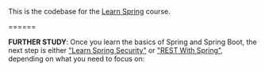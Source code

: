 This is the codebase for the [Learn Spring](https://www.baeldung.com/learn-spring-course#master-class) course. 

======

**FURTHER STUDY**: Once you learn the basics of Spring and Spring Boot, the next step is either ["Learn Spring Security"](bit.ly/github-lss) or ["REST With Spring"](bit.ly/github-rws), depending on what you need to focus on: 

